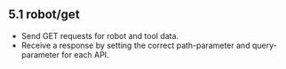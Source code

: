 ## 5.1 robot/get

- Send GET requests for robot and tool data.
- Receive a response by setting the correct path-parameter and query-parameter for each API.